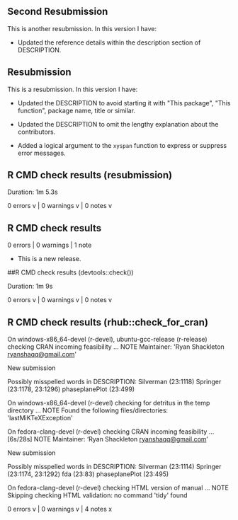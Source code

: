 ## Second Resubmission
This is another resubmission. In this version I have:

* Updated the reference details within the description section of DESCRIPTION.

## Resubmission
This is a resubmission. In this version I have:

* Updated the DESCRIPTION to avoid starting it with "This package", "This 
function", package name, title or similar.

* Updated the DESCRIPTION to omit the lengthy explanation about the contributors.

* Added a logical argument to the `xyspan` function to express or suppress error messages.

## R CMD check results (resubmission)

Duration: 1m 5.3s

0 errors v | 0 warnings v | 0 notes v


## R CMD check results

0 errors | 0 warnings | 1 note

* This is a new release.

##R CMD check results (devtools::check())

Duration: 1m 9s

0 errors v | 0 warnings v | 0 notes v

## R CMD check results (rhub::check_for_cran)

On windows-x86_64-devel (r-devel), ubuntu-gcc-release (r-release)
  checking CRAN incoming feasibility ... NOTE
  Maintainer: 'Ryan Shackleton <ryanshaqq@gmail.com>'
  
  New submission
  
  Possibly misspelled words in DESCRIPTION:
    Silverman (23:1118)
    Springer (23:1178, 23:1296)
    phaseplanePlot (23:499)

On windows-x86_64-devel (r-devel)
  checking for detritus in the temp directory ... NOTE
  Found the following files/directories:
    'lastMiKTeXException'

On fedora-clang-devel (r-devel)
  checking CRAN incoming feasibility ... [6s/28s] NOTE
  Maintainer: ‘Ryan Shackleton <ryanshaqq@gmail.com>’
  
  New submission
  
  Possibly misspelled words in DESCRIPTION:
    Silverman (23:1114)
    Springer (23:1174, 23:1292)
    fda (23:83)
    phaseplanePlot (23:495)

On fedora-clang-devel (r-devel)
  checking HTML version of manual ... NOTE
  Skipping checking HTML validation: no command 'tidy' found

0 errors v | 0 warnings v | 4 notes x


